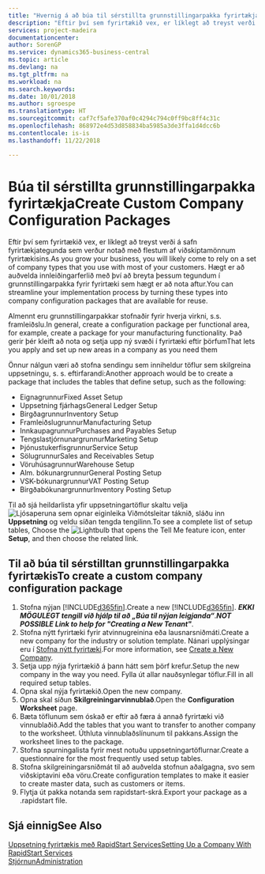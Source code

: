 ```yaml
---
title: "Hvernig á að búa til sérstillta grunnstillingarpakka fyrirtækja | Microsoft Docs"
description: "Eftir því sem fyrirtækið vex, er líklegt að treyst verði á safn fyrirtækjategunda sem verður notað með flestum af viðskiptamönnum fyrirtækisins. Hægt er að auðvelda innleiðingarferlið með því að breyta þessum tegundum í grunnstillingarpakka fyrir fyrirtæki sem hægt er að nota aftur."
services: project-madeira
documentationcenter: 
author: SorenGP
ms.service: dynamics365-business-central
ms.topic: article
ms.devlang: na
ms.tgt_pltfrm: na
ms.workload: na
ms.search.keywords: 
ms.date: 10/01/2018
ms.author: sgroespe
ms.translationtype: HT
ms.sourcegitcommit: caf7cf5afe370af0c4294c794c0ff9bc8ff4c31c
ms.openlocfilehash: 868972e4d53d858834ba5985a3de3ffa1d4dcc6b
ms.contentlocale: is-is
ms.lasthandoff: 11/22/2018

---
```

# <a name="create-custom-company-configuration-packages"></a><span data-ttu-id="bb3c2-104">Búa til sérstillta grunnstillingarpakka fyrirtækja</span><span class="sxs-lookup"><span data-stu-id="bb3c2-104">Create Custom Company Configuration Packages</span></span>
<span data-ttu-id="bb3c2-105">Eftir því sem fyrirtækið vex, er líklegt að treyst verði á safn fyrirtækjategunda sem verður notað með flestum af viðskiptamönnum fyrirtækisins.</span><span class="sxs-lookup"><span data-stu-id="bb3c2-105">As you grow your business, you will likely come to rely on a set of company types that you use with most of your customers.</span></span> <span data-ttu-id="bb3c2-106">Hægt er að auðvelda innleiðingarferlið með því að breyta þessum tegundum í grunnstillingarpakka fyrir fyrirtæki sem hægt er að nota aftur.</span><span class="sxs-lookup"><span data-stu-id="bb3c2-106">You can streamline your implementation process by turning these types into company configuration packages that are available for reuse.</span></span>  

<span data-ttu-id="bb3c2-107">Almennt eru grunnstillingarpakkar stofnaðir fyrir hverja virkni, s.s. framleiðslu.</span><span class="sxs-lookup"><span data-stu-id="bb3c2-107">In general, create a configuration package per functional area, for example, create a package for your manufacturing functionality.</span></span> <span data-ttu-id="bb3c2-108">Það gerir þér kleift að nota og setja upp ný svæði í fyrirtæki eftir þörfum</span><span class="sxs-lookup"><span data-stu-id="bb3c2-108">That lets you apply and set up new areas in a company as you need them</span></span>  

<span data-ttu-id="bb3c2-109">Önnur nálgun væri að stofna sendingu sem inniheldur töflur sem skilgreina uppsetningu, s. s. eftirfarandi:</span><span class="sxs-lookup"><span data-stu-id="bb3c2-109">Another approach would be to create a package that includes the tables that define setup, such as the following:</span></span>  

-   <span data-ttu-id="bb3c2-110">Eignagrunnur</span><span class="sxs-lookup"><span data-stu-id="bb3c2-110">Fixed Asset Setup</span></span>  
-   <span data-ttu-id="bb3c2-111">Uppsetning fjárhags</span><span class="sxs-lookup"><span data-stu-id="bb3c2-111">General Ledger Setup</span></span>  
-   <span data-ttu-id="bb3c2-112">Birgðagrunnur</span><span class="sxs-lookup"><span data-stu-id="bb3c2-112">Inventory Setup</span></span>  
-   <span data-ttu-id="bb3c2-113">Framleiðslugrunnur</span><span class="sxs-lookup"><span data-stu-id="bb3c2-113">Manufacturing Setup</span></span>  
-   <span data-ttu-id="bb3c2-114">Innkaupagrunnur</span><span class="sxs-lookup"><span data-stu-id="bb3c2-114">Purchases and Payables Setup</span></span>  
-   <span data-ttu-id="bb3c2-115">Tengslastjórnunargrunnur</span><span class="sxs-lookup"><span data-stu-id="bb3c2-115">Marketing Setup</span></span>  
-   <span data-ttu-id="bb3c2-116">Þjónustukerfisgrunnur</span><span class="sxs-lookup"><span data-stu-id="bb3c2-116">Service Setup</span></span>  
-   <span data-ttu-id="bb3c2-117">Sölugrunnur</span><span class="sxs-lookup"><span data-stu-id="bb3c2-117">Sales and Receivables Setup</span></span>  
-   <span data-ttu-id="bb3c2-118">Vöruhúsagrunnur</span><span class="sxs-lookup"><span data-stu-id="bb3c2-118">Warehouse Setup</span></span>  
-   <span data-ttu-id="bb3c2-119">Alm. bókunargrunnur</span><span class="sxs-lookup"><span data-stu-id="bb3c2-119">General Posting Setup</span></span>  
-   <span data-ttu-id="bb3c2-120">VSK-bókunargrunnur</span><span class="sxs-lookup"><span data-stu-id="bb3c2-120">VAT Posting Setup</span></span>  
-   <span data-ttu-id="bb3c2-121">Birgðabókunargrunnur</span><span class="sxs-lookup"><span data-stu-id="bb3c2-121">Inventory Posting Setup</span></span>  

<span data-ttu-id="bb3c2-122">Til að sjá heildarlista yfir uppsetningartöflur skaltu velja ![Ljósaperuna sem opnar eiginleika Viðmótsleitar](media/ui-search/search_small.png "Segðu mér hvað þú vilt gera") táknið, sláðu inn **Uppsetning** og veldu síðan tengda tengilinn.</span><span class="sxs-lookup"><span data-stu-id="bb3c2-122">To see a complete list of setup tables, Choose the ![Lightbulb that opens the Tell Me feature](media/ui-search/search_small.png "Tell me what you want to do") icon, enter **Setup**, and then choose the related link.</span></span>  

## <a name="to-create-a-custom-company-configuration-package"></a><span data-ttu-id="bb3c2-123">Til að búa til sérstilltan grunnstillingarpakka fyrirtækis</span><span class="sxs-lookup"><span data-stu-id="bb3c2-123">To create a custom company configuration package</span></span>  
1.  <span data-ttu-id="bb3c2-124">Stofna nýjan [!INCLUDE[d365fin](includes/d365fin_md.md)].</span><span class="sxs-lookup"><span data-stu-id="bb3c2-124">Create a new [!INCLUDE[d365fin](includes/d365fin_md.md)].</span></span> <span data-ttu-id="bb3c2-125">***EKKI MÖGULEGT tengill við hjálp til að „Búa til nýjan leigjanda“***.</span><span class="sxs-lookup"><span data-stu-id="bb3c2-125">***NOT POSSIBLE Link to help for "Creating a New Tenant"***.</span></span>   
2.  <span data-ttu-id="bb3c2-126">Stofna nýtt fyrirtæki fyrir atvinnugreinina eða lausnarsniðmáti.</span><span class="sxs-lookup"><span data-stu-id="bb3c2-126">Create a new company for the industry or solution template.</span></span> <span data-ttu-id="bb3c2-127">Nánari upplýsingar eru í [Stofna nýtt fyrirtæki](admin-how-to-create-a-new-company.md).</span><span class="sxs-lookup"><span data-stu-id="bb3c2-127">For more information, see [Create a New Company](admin-how-to-create-a-new-company.md).</span></span>  
3.  <span data-ttu-id="bb3c2-128">Setja upp nýja fyrirtækið á þann hátt sem þörf krefur.</span><span class="sxs-lookup"><span data-stu-id="bb3c2-128">Setup the new company in the way you need.</span></span> <span data-ttu-id="bb3c2-129">Fylla út allar nauðsynlegar töflur.</span><span class="sxs-lookup"><span data-stu-id="bb3c2-129">Fill in all required setup tables.</span></span>  
4.  <span data-ttu-id="bb3c2-130">Opna skal nýja fyrirtækið.</span><span class="sxs-lookup"><span data-stu-id="bb3c2-130">Open the new company.</span></span>
5. <span data-ttu-id="bb3c2-131">Opna skal síðun **Skilgreiningarvinnublað**.</span><span class="sxs-lookup"><span data-stu-id="bb3c2-131">Open the **Configuration Worksheet** page.</span></span>  
6.  <span data-ttu-id="bb3c2-132">Bæta töflunum sem óskað er eftir að færa á annað fyrirtæki við vinnublaðið.</span><span class="sxs-lookup"><span data-stu-id="bb3c2-132">Add the tables that you want to transfer to another company to the worksheet.</span></span> <span data-ttu-id="bb3c2-133">Úthluta vinnublaðslínunum til pakkans.</span><span class="sxs-lookup"><span data-stu-id="bb3c2-133">Assign the worksheet lines to the package.</span></span>  
7.  <span data-ttu-id="bb3c2-134">Stofna spurningalista fyrir mest notuðu uppsetningartöflurnar.</span><span class="sxs-lookup"><span data-stu-id="bb3c2-134">Create a questionnaire for the most frequently used setup tables.</span></span>  
8.  <span data-ttu-id="bb3c2-135">Stofna skilgreiningarsniðmát til að auðvelda stofnun aðalgagna, svo sem viðskiptavini eða vöru.</span><span class="sxs-lookup"><span data-stu-id="bb3c2-135">Create configuration templates to make it easier to create master data, such as customers or items.</span></span>  
9.  <span data-ttu-id="bb3c2-136">Flytja út pakka notanda sem rapidstart-skrá.</span><span class="sxs-lookup"><span data-stu-id="bb3c2-136">Export your package as a .rapidstart file.</span></span>  

## <a name="see-also"></a><span data-ttu-id="bb3c2-137">Sjá einnig</span><span class="sxs-lookup"><span data-stu-id="bb3c2-137">See Also</span></span>  
[<span data-ttu-id="bb3c2-138">Uppsetning fyrirtækis með RapidStart Services</span><span class="sxs-lookup"><span data-stu-id="bb3c2-138">Setting Up a Company With RapidStart Services</span></span>](admin-set-up-a-company-with-rapidstart.md)  
[<span data-ttu-id="bb3c2-139">Stjórnun</span><span class="sxs-lookup"><span data-stu-id="bb3c2-139">Administration</span></span>](admin-setup-and-administration.md)

